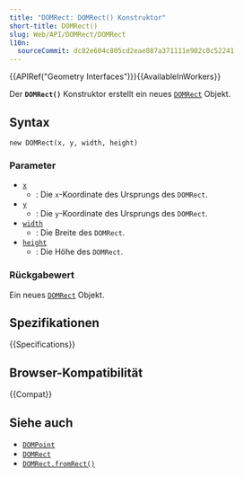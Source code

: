 ```yaml
---
title: "DOMRect: DOMRect() Konstruktor"
short-title: DOMRect()
slug: Web/API/DOMRect/DOMRect
l10n:
  sourceCommit: dc82e604c805cd2eae887a371111e902c8c52241
---
```


{{APIRef("Geometry Interfaces")}}{{AvailableInWorkers}}

Der **`DOMRect()`** Konstruktor erstellt ein neues [`DOMRect`](/de/docs/Web/API/DOMRect) Objekt.

## Syntax

```js-nolint
new DOMRect(x, y, width, height)
```

### Parameter

- [`x`](/de/docs/Web/API/DOMRect/x)
  - : Die `x`-Koordinate des Ursprungs des `DOMRect`.
- [`y`](/de/docs/Web/API/DOMRect/y)
  - : Die `y`-Koordinate des Ursprungs des `DOMRect`.
- [`width`](/de/docs/Web/API/DOMRect/width)
  - : Die Breite des `DOMRect`.
- [`height`](/de/docs/Web/API/DOMRect/height)
  - : Die Höhe des `DOMRect`.

### Rückgabewert

Ein neues [`DOMRect`](/de/docs/Web/API/DOMRect) Objekt.

## Spezifikationen

{{Specifications}}

## Browser-Kompatibilität

{{Compat}}

## Siehe auch

- [`DOMPoint`](/de/docs/Web/API/DOMPoint)
- [`DOMRect`](/de/docs/Web/API/DOMRect)
- [`DOMRect.fromRect()`](/de/docs/Web/API/DOMRect/fromRect_static)
